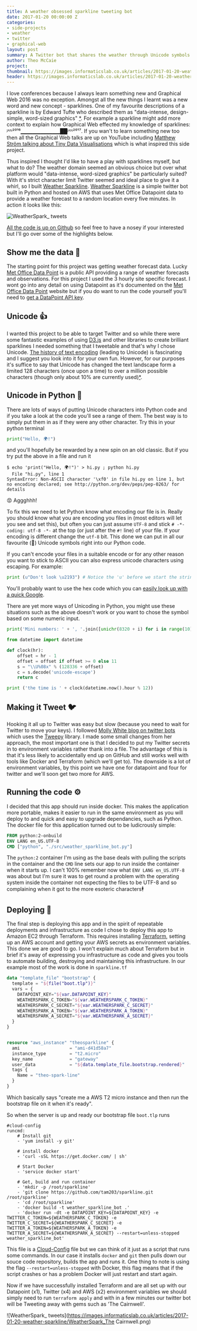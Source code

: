 ```yaml
---
title: A weather obsessed sparkline tweeting bot
date: 2017-01-20 00:00:00 Z
categories:
- side-projects
- weather
- twitter
- graphical-web
layout: post
summary: A Twitter bot that shares the weather through Unicode symbols
author: Theo McCaie
project:
thumbnail: https://images.informaticslab.co.uk/articles/2017-01-20-weather-sparkline/weather_spark_thumb.png
header: https://images.informaticslab.co.uk/articles/2017-01-20-weather-sparkline/sparkline_head.png
---
```


I love conferences because I always learn something new and Graphical Web 2016 was no exception. Amongst all the new things I learnt was a new word and new concept - sparklines. One of my favourite descriptions of a sparkline is by  Edward Tufte who described them as "data-intense, design-simple, word-sized graphics" [*](https://en.wikipedia.org/wiki/Sparkline#cite_note-BE06-5). For example a sparkline might add more context to explain how Graphical Web effected my knowledge of sparklines: ᴶᴬᴺ²⁰¹⁶▁▁▁▁▁▁▁▁▁▁██ᴶᴬᴺ²⁰¹⁷. If you wan't to learn something new too then all the Graphical Web talks are up on YouTube including [Matthew Ström talking about Tiny Data Visualisations](https://www.youtube.com/watch?v=WAVsG33ijjg&list=PLBs84wlNEgZJ3NHaGV26VYJB5H_ZgmJHs&index=2) which is what inspired this side project.

Thus inspired I thought I'd like to have a play with sparklines myself, but what to do? The weather domain seemed an obvious choice but over what platform would "data-intense, word-sized graphics" be particularly suited? With it's strict character limit Twitter seemed and ideal place to give it a whirl, so I built [Weather Sparkline](https://twitter.com/WeatherSpark_). [Weather Sparkline](https://twitter.com/WeatherSpark_) is a simple twitter bot built in Python and hosted on AWS that uses Met Office Datapoint data to provide a weather forecast to a random location every five minutes. In action it looks like this:

![WeatherSpark_ tweets](https://images.informaticslab.co.uk/articles/2017-01-20-weather-sparkline/WeatherSpark_Tweet.png)

[All the code is up on Github](https://github.com/met-office-lab/WeatherSpark_) so feel free to have a nosey if your interested but I'll go over some of the highlights below.

## Show me the data 💽

The starting point for this project was getting weather forecast data. Lucky [Met Office Data Point](http://www.metoffice.gov.uk/datapoint) is a public API providing a range of weather forecasts and observations. For this project I used the 3 hourly site specific forecast. I wont go into any detail on using Datapoint as it's documented on the [Met Office Data Point](http://www.metoffice.gov.uk/datapoint) website but if you do want to run the code yourself you'll need to [get a DataPoint API key](http://www.metoffice.gov.uk/datapoint/api).

## Unicode 👍

I wanted this project to be able to target Twitter and so while there were some fantastic examples of using [D3.js](https://d3js.org/) and other libraries to create brilliant sparklines I needed something that I tweetable and that's why I chose Unicode. [The history of text encoding](http://tronweb.super-nova.co.jp/characcodehist.html) (leading to Unicode) is fascinating and I suggest you look into it for your own fun. However, for our purposes it's suffice to say that Unicode has changed the text landscape form a limited 128 characters (once upon a time) to over a million possible characters (though only about 10% are currently used)[*](http://stackoverflow.com/a/5928054).

## Unicode in Python 🐍

There are lots of ways of putting Unicode characters into Python code and if you take a look at the code you'll see a range of them. The best way is to simply put them in as if they were any other character. Try this in your python terminal

```Python
print("Hello, 🌍!")
```

and you'll hopefully be rewarded by a new spin on an old classic. But if you try put the above in a file and run it

```
$ echo 'print("Hello, 🌍!")' > hi.py ; python hi.py
  File "hi.py", line 1
SyntaxError: Non-ASCII character '\xf0' in file hi.py on line 1, but no encoding declared; see http://python.org/dev/peps/pep-0263/ for details
```

😡 Aggghhh!

To fix this we need to let Python know what encoding our file is in. Really you should know what you are encoding you files in (most editors will let you see and set this), but often you can just assume `UTF-8` and stick `# -*- coding: utf-8 -*-` at the top (or just after the `#!` line) of your file. If your encoding is different change the `utf-8` bit. This done we can put in all our favourite (💩) Unicode symbols right into our Python code.

If you can't encode your files in a suitable encode or for any other reason you want to stick to ASCII you can also express unicode characters using escaping. For example:

```Python
print (u"Don't look \u2193") # Notice the 'u' before we start the string indicating this is a unicode string.
```

You'll probably want to use the hex code which you can [easily look up with a quick Google](http://lmgtfy.com/?q=left+pointing+magnifying+glass+hex+code).

There are yet more ways of Unicoding in Python, you might use these situations such as the above doesn't work or you want to chose the symbol based on some numeric input.

```Python
print('Mini numbers: ' + ', '.join([unichr(8320 + i) for i in range(10)]))
```

```Python
from datetime import datetime

def clock(hr):
    offset = hr - 1
    offset = offset if offset >= 0 else 11
    s = "\\U%08x" % (128336 + offset)
    c = s.decode('unicode-escape')
    return c

print ('the time is ' + clock(datetime.now().hour % 12))
```

## Making it Tweet 🐦

Hooking it all up to Twitter was easy but slow (because you need to wait for Twitter to move your keys). I followed [Molly White blog on twitter bots](http://blog.mollywhite.net/twitter-bots-pt2/) which uses the [Tweepy](http://www.tweepy.org/) library. I made some small changes from her approach, the most important one is that I decided to put my Twitter secrets in to environment variables rather thank into a file. The advantage of this is that it's less likely to accidentally end up on GitHub and still works well with tools like Docker and Terraform (which we'll get to). The downside is a lot of environment variables, by this point we have one for datapoint and four for twitter and we'll soon get two more for AWS.

## Running the code ⚙

I decided that this app should run inside docker. This makes the application more portable, makes it easier to run in the same environment as you will deploy to and quick and easy to upgrade dependancies, such as Python. The docker file for this application turned out to be ludicrously simple:

```Dockerfile
FROM python:2-onbuild
ENV LANG en_US.UTF-8
CMD ["python", "./src/weather_sparkline_bot.py"]
```  

The `python:2` container I'm using as the base deals with pulling the scripts in the container and the `CMD` line sets our app to run inside the container when it starts up. I can't 100% remember now what `ENV LANG en_US.UTF-8` was about but I'm sure it was to get round a problem with the operating system inside the container not expecting the files to be UTF-8 and so complaining when it got to the more esoteric characters🕴

## Deploying 🚀

The final step is deploying this app and in the spirit of repeatable deployments and infrastructure as code I chose to deploy this app to Amazon EC2 through Terraform. This requires installing [Terraform](https://www.terraform.io/intro/getting-started/install.html), setting up an AWS account and getting your AWS secrets as environment variables. This done we are good to go. I won't explain much about Terraform but in brief it's away of expressing you infrastructure as code and gives you tools to automate building, destroying and maintaining this infrastructure. In our example most of the work is done in `sparkline.tf`

```Terraform
data "template_file" "bootstrap" {
  template = "${file("boot.tlp")}"
  vars = {
    DATAPOINT_KEY="${var.DATAPOINT_KEY}"
    WEATHERSPARK_C_TOKEN="${var.WEATHERSPARK_C_TOKEN}"
    WEATHERSPARK_C_SECRET="${var.WEATHERSPARK_C_SECRET}"
    WEATHERSPARK_A_TOKEN="${var.WEATHERSPARK_A_TOKEN}"
    WEATHERSPARK_A_SECRET="${var.WEATHERSPARK_A_SECRET}"
  }
}


resource "aws_instance" "theosparkline" {
  ami                   = "ami-d41d58a7"
  instance_type         = "t2.micro"
  key_name              = "gateway"
  user_data             = "${data.template_file.bootstrap.rendered}"
  tags {
    Name = "theo-spark-line"
  }
}
```
Which basically says "create me a AWS T2 micro instance and then run the bootstrap file on it when it's ready".

So when the server is up and ready our bootstrap file `boot.tlp` runs

```cloudconfig
#cloud-config
runcmd:
    # Install git
    - 'yum install -y git'

    # install docker
    - 'curl -sSL https://get.docker.com/ | sh'

    # Start Docker
    - 'service docker start'

    # Get, build and run container
    - 'mkdir -p /root/sparkline'
    - 'git clone https://github.com/tam203/sparkline.git /root/sparkline'
    - 'cd /root/sparkline'
    - 'docker build -t weather_sparkline_bot .'
    - 'docker run -dt -e DATAPOINT_KEY=${DATAPOINT_KEY} -e TWITTER_C_TOKEN=${WEATHERSPARK_C_TOKEN} -e TWITTER_C_SECRET=${WEATHERSPARK_C_SECRET} -e TWITTER_A_TOKEN=${WEATHERSPARK_A_TOKEN} -e TWITTER_A_SECRET=${WEATHERSPARK_A_SECRET} --restart=unless-stopped weather_sparkline_bot'
```

This file is a [Cloud-Config](https://coreos.com/os/docs/latest/cloud-config.html) file but we can think of it just as a script that runs some commands. In our case it installs `docker` and `git` then pulls down our souce code repository, builds the app and runs it. One thing to note is using the flag `--restart=unless-stopped` with Docker, this flag means that if the script crashes or has a problem Docker will just restart and start again.

Now if we have successfully installed Terraform and are all set up with our Datapoint (x1), Twitter (x4) and AWS (x2) environment variables we should simply need to run `terraform apply` and with in a few minutes our twitter bot will be Tweeting away with gems such as 'The Cairnwell'.

![WeatherSpark_ tweets](https://images.informaticslab.co.uk/articles/2017-01-20-weather-sparkline/WeatherSpark_The Cairnwell.png)
